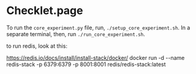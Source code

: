 # Checklet.page

To run the `core_experiment.py` file, run, `./setup_core_experiment.sh`. In a separate terminal, then, run `./run_core_experiment.sh`.

to run redis, look at this:

https://redis.io/docs/install/install-stack/docker/
docker run -d --name redis-stack -p 6379:6379 -p 8001:8001 redis/redis-stack:latest
